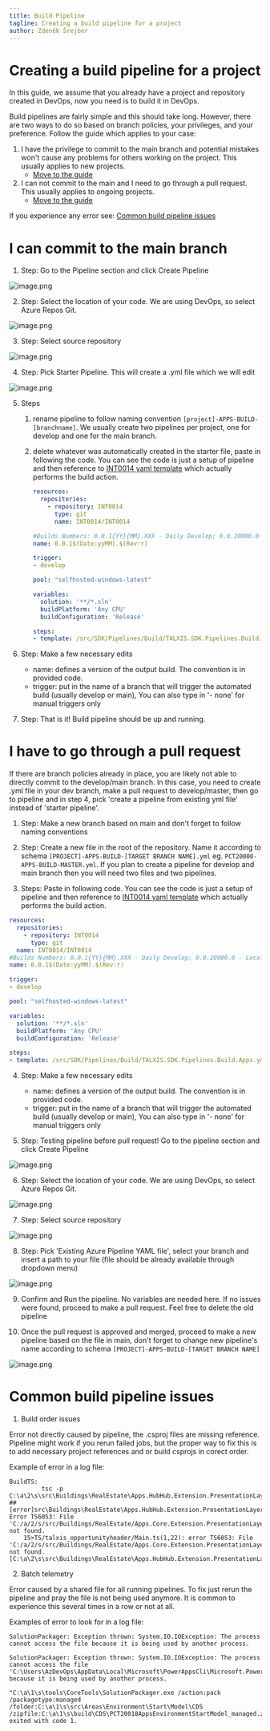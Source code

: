 ```yaml
---
title: Build Pipeline
tagline: Creating a build pipeline for a project
author: Zdeněk Šrejber
---
```


# **Creating a build pipeline for a project**
In this guide, we assume that you already have a project and repository created in DevOps, now you need is to build it in DevOps. 

Build pipelines are fairly simple and this should take long. However, there are two ways to do so based on branch policies, your privileges, and your preference. Follow the guide which applies to your case:

1. I have the privilege to commit to the main branch and potential mistakes won't cause any problems for others working on the project. This usually applies to new projects.
    - [Move to the guide](#I-can-commit-to-main)
2. I can not commit to the main and I need to go through a pull request. This usually applies to ongoing projects.
    - [Move to the guide](#I-have-to-go-through-a-pull-request)

If you experience any error see: [Common build pipeline issues](#-Common-build-pipeline-issues)

# I can commit to the main branch

1. Step: Go to the Pipeline section and click Create Pipeline

![image.png](/.attachments/BuildPipeline/newpipeline.png)

2. Step: Select the location of your code. We are using DevOps, so select Azure Repos Git.

![image.png](/.attachments/BuildPipeline/whereiscode.png)

3. Step: Select source repository

![image.png](/.attachments/BuildPipeline/repositoryselect.png)

4. Step: Pick Starter Pipeline. This will create a .yml file which we will edit

![image.png](/.attachments/BuildPipeline/configuration.png)

5. Steps
    1. rename pipeline to follow naming convention ```[project]-APPS-BUILD-[branchname]```. We usually create two pipelines per project, one for develop and one for the main branch.

    2. delete whatever was automatically created in the starter file, paste in following the code. You can see the code is just a setup of pipeline and then reference to [INT0014 yaml template](https://dev.azure.com/thenetworg/_git/INT0014?path=%2Fsrc%2FSDK%2FPipelines%2FBuild%2FTALXIS.SDK.Pipelines.Build.Apps.yml) which actually performs the build action.

        ```yml
        resources:
          repositories:
            - repository: INT0014
              type: git
              name: INT0014/INT0014

        #Builds Numbers: 0.0.1{YY}{MM}.XXX - Daily Develop; 0.0.20000.0 - Local; 0.0.3{YY}{MM}.XXX - PR; 1.0.{YY}{MM}.XXX - Production
        name: 0.0.1$(Date:yyMM).$(Rev:r)

        trigger:
        - develop

        pool: "selfhosted-windows-latest"

        variables:
          solution: '**/*.sln'
          buildPlatform: 'Any CPU'
          buildConfiguration: 'Release'

        steps:
        - template: /src/SDK/Pipelines/Build/TALXIS.SDK.Pipelines.Build.Apps.yml@INT0014
        ```

6. Step: Make a few necessary edits
   - name: defines a version of the output build. The convention is in provided code.
   - trigger: put in the name of a branch that will trigger the automated build (usually develop or main), You can also type in '- none' for manual triggers only

7. Step: That is it! Build pipeline should be up and running. 

# I have to go through a pull request
 If there are branch policies already in place, you are likely not able to directly commit to the develop/main branch. In this case, you need to create .yml file in your dev branch, make a pull request to develop/master, then go to pipeline and in step 4, pick 'create a pipeline from existing yml file' instead of 'starter pipeline'.

 1. Step: Make a new branch based on main and don't forget to follow naming conventions

2. Step: Create a new file in the root of the repository. Name it according to schema ```[PROJECT]-APPS-BUILD-[TARGET BRANCH NAME].yml``` eg. ```PCT20000-APPS-BUILD-MASTER.yml```. If you plan to create a pipeline for develop and main branch then you will need two files and two pipelines.

3. Steps: Paste in following code. You can see the code is just a setup of pipeline and then reference to [INT0014 yaml template](https://dev.azure.com/thenetworg/_git/INT0014?path=%2Fsrc%2FSDK%2FPipelines%2FBuild%2FTALXIS.SDK.Pipelines.Build.Apps.yml) which actually performs the build action.
```yml
resources:
  repositories:
    - repository: INT0014
      type: git
  name: INT0014/INT0014
#Builds Numbers: 0.0.1{YY}{MM}.XXX - Daily Develop; 0.0.20000.0 - Local; 0.0.3{YY}{MM}.XXX - PR; 1.0.{YY}{MM}.XXX - Production
name: 0.0.1$(Date:yyMM).$(Rev:r)

trigger:
- develop

pool: "selfhosted-windows-latest"

variables:
  solution: '**/*.sln'
  buildPlatform: 'Any CPU'
  buildConfiguration: 'Release'

steps:
- template: /src/SDK/Pipelines/Build/TALXIS.SDK.Pipelines.Build.Apps.yml@INT0014
```

4. Step: Make a few necessary edits
   - name: defines a version of the output build. The convention is in provided code.
   - trigger: put in the name of a branch that will trigger the automated build (usually develop or main), You can also type in '- none' for manual triggers only

5. Step: Testing pipeline before pull request! Go to the pipeline section and click Create Pipeline

![image.png](/.attachments/BuildPipeline/newpipeline.png)

6. Step: Select the location of your code. We are using DevOps, so select Azure Repos Git.

![image.png](/.attachments/BuildPipeline/whereiscode.png)

7. Step: Select source repository 

![image.png](/.attachments/BuildPipeline/repositoryselect.png)

8. Step: Pick 'Existing Azure Pipeline YAML file', select your branch and insert a path to your file (file should be already available through dropdown menu)

![image.png](/.attachments/BuildPipeline/existingyamlfile.png)

9. Confirm and Run the pipeline. No variables are needed here. If no issues were found, proceed to make a pull request. Feel free to delete the old pipeline

10. Once the pull request is approved and merged, proceed to make a new pipeline based on the file in main, don't forget to change new pipeline's name according to schema ```[PROJECT]-APPS-BUILD-[TARGET BRANCH NAME]```

![image.png](/.attachments/BuildPipeline/editpipeline.png)

# Common build pipeline issues

1. Build order issues

Error not directly caused by pipeline, the .csproj files are missing reference. Pipeline might work if you rerun failed jobs, but the proper way to fix this is to add necessary project references and or build csprojs in corect order.

Example of error in a log file:
```
BuildTS:
         tsc -p C:\a\2\s\src\Buildings\RealEstate\Apps.HubHub.Extension.PresentationLayer\TS\tsconfig.json
##[error]src\Buildings\RealEstate\Apps.HubHub.Extension.PresentationLayer\TS\talxis_opportunityheader\Main.ts(1,22): Error TS6053: File 'C:/a/2/s/src/Buildings/RealEstate/Apps.Core.Extension.PresentationLayer/TS/build/hbr_realestateappscore.d.ts' not found.
    15>TS/talxis_opportunityheader/Main.ts(1,22): error TS6053: File 'C:/a/2/s/src/Buildings/RealEstate/Apps.Core.Extension.PresentationLayer/TS/build/hbr_realestateappscore.d.ts' not found. [C:\a\2\s\src\Buildings\RealEstate\Apps.HubHub.Extension.PresentationLayer\RealEstate.Apps.HubHub.Extension.PresentationLayer.csproj]
```


2. Batch telemetry

Error caused by a shared file for all running pipelines. To fix just rerun the pipeline and pray the file is not being used anymore. It is common to experience this several times in a row or not at all.

Examples of error to look for in a log file:
```
SolutionPackager: Exception thrown: System.IO.IOException: The process cannot access the file because it is being used by another process.
```
```
SolutionPackager: Exception thrown: System.IO.IOException: The process cannot access the file 'C:\Users\AzDevOps\AppData\Local\Microsoft\PowerAppsCli\Microsoft.PowerApps.AppInsights.BatchedTelemetry\637552028329842256.tmp' because it is being used by another process.
```
```
"C:\a\1\s\tools\CoreTools\SolutionPackager.exe /action:pack /packagetype:managed /folder:C:\a\1\s\src\Areas\Environment\Start\Model\CDS /zipfile:C:\a\1\s\build\CDS\PCT20018AppsEnvironmentStartModel_managed.zip" exited with code 1.

```